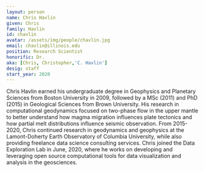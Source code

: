 ```yaml
---
layout: person
name: Chris Havlin
given: Chris
family: Havlin
id: chavlin
avatar: /assets/img/people/chavlin.jpg
email: chavlin@illinois.edu
position: Research Scientist
honorific: Dr.
aka: [Chris, Christopher,'C. Havlin']
desig: staff
start_year: 2020
---
```


Chris Havlin earned his undergraduate degree in Geophysics and Planetary Sciences from Boston University in 2009, followed by a MSc (2011) and PhD (2015) in Geological Sciences from Brown University. His research in computational geodynamics focused on two-phase flow in the upper mantle to better understand how magma migration influences plate tectonics and how partial melt distributions influence seismic observation. From 2015-2020, Chris continued research in geodynamics and geophysics at the Lamont-Doherty Earth Observatory of Columbia University, while also providing freelance data science consulting services. Chris joined the Data Exploration Lab in June, 2020, where he works on developing and leveraging open source computational tools for data visualization and analysis in the geosciences.
